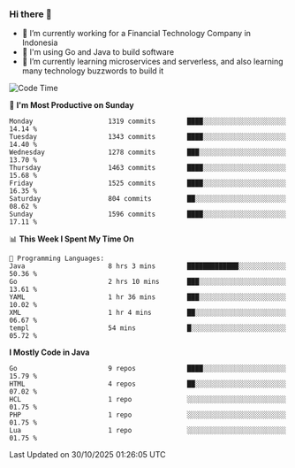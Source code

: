 ### Hi there 👋

<!--
**mazzama/mazzama** is a ✨ _special_ ✨ repository because its `README.md` (this file) appears on your GitHub profile.

Here are some ideas to get you started:

- 🔭 I’m currently working on ...
- 🌱 I’m currently learning ...
- 👯 I’m looking to collaborate on ...
- 🤔 I’m looking for help with ...
- 💬 Ask me about ...
- 📫 How to reach me: ...
- 😄 Pronouns: ...
- ⚡ Fun fact: ...
-->

- 🔭 I’m currently working for a Financial Technology Company in Indonesia
- :gun: I'm using Go and Java to build software
- 🌱 I’m currently learning microservices and serverless, and also learning many technology buzzwords to build it

<!--START_SECTION:waka-->
![Code Time](http://img.shields.io/badge/Code%20Time-4%2C421%20hrs%2017%20mins-blue)

📅 **I'm Most Productive on Sunday** 

```text
Monday                   1319 commits        ████░░░░░░░░░░░░░░░░░░░░░   14.14 % 
Tuesday                  1343 commits        ████░░░░░░░░░░░░░░░░░░░░░   14.40 % 
Wednesday                1278 commits        ███░░░░░░░░░░░░░░░░░░░░░░   13.70 % 
Thursday                 1463 commits        ████░░░░░░░░░░░░░░░░░░░░░   15.68 % 
Friday                   1525 commits        ████░░░░░░░░░░░░░░░░░░░░░   16.35 % 
Saturday                 804 commits         ██░░░░░░░░░░░░░░░░░░░░░░░   08.62 % 
Sunday                   1596 commits        ████░░░░░░░░░░░░░░░░░░░░░   17.11 % 
```


📊 **This Week I Spent My Time On** 

```text
💬 Programming Languages: 
Java                     8 hrs 3 mins        █████████████░░░░░░░░░░░░   50.36 % 
Go                       2 hrs 10 mins       ███░░░░░░░░░░░░░░░░░░░░░░   13.61 % 
YAML                     1 hr 36 mins        ███░░░░░░░░░░░░░░░░░░░░░░   10.02 % 
XML                      1 hr 4 mins         ██░░░░░░░░░░░░░░░░░░░░░░░   06.67 % 
templ                    54 mins             █░░░░░░░░░░░░░░░░░░░░░░░░   05.72 % 
```

**I Mostly Code in Java** 

```text
Go                       9 repos             ████░░░░░░░░░░░░░░░░░░░░░   15.79 % 
HTML                     4 repos             ██░░░░░░░░░░░░░░░░░░░░░░░   07.02 % 
HCL                      1 repo              ░░░░░░░░░░░░░░░░░░░░░░░░░   01.75 % 
PHP                      1 repo              ░░░░░░░░░░░░░░░░░░░░░░░░░   01.75 % 
Lua                      1 repo              ░░░░░░░░░░░░░░░░░░░░░░░░░   01.75 % 
```




 Last Updated on 30/10/2025 01:26:05 UTC
<!--END_SECTION:waka-->
